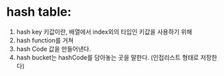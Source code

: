 # hash table:
1. hash key 키값이란, 배열에서 index외의 타입인 키값을 사용하기 위해
2. hash function를 거쳐
3. hash Code 값을 만들어낸다.
4. hash bucket는 hashCode를 담아놓는 곳을 말한다. (인접리스트 형태로 저장한다)